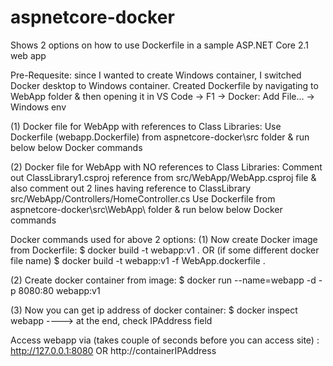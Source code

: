 # aspnetcore-docker
Shows 2 options on how to use Dockerfile in a sample ASP.NET Core 2.1 web app

Pre-Requesite: since I wanted to create Windows container, I switched Docker desktop to Windows container.
Created Dockerfile by navigating to WebApp folder & then opening it in VS Code -> F1 -> Docker: Add File... -> Windows env

(1) Docker file for WebApp with references to Class Libraries:
Use Dockerfile (webapp.Dockerfile) from aspnetcore-docker\src folder & run below below Docker commands

(2) Docker file for WebApp with NO references to Class Libraries:
Comment out ClassLibrary1.csproj reference from src/WebApp/WebApp.csproj file & also comment out 2 lines having reference to ClassLibrary src/WebApp/Controllers/HomeController.cs
Use Dockerfile from aspnetcore-docker\src\WebApp\ folder & run below below Docker commands


Docker commands used for above 2 options: 
(1) Now create Docker image from Dockerfile:
$ docker build -t webapp:v1 .
OR (if some different docker file name)
$ docker build -t webapp:v1 -f WebApp.dockerfile .

(2) Create docker container from image:
$ docker run --name=webapp -d -p 8080:80 webapp:v1

(3) Now you can get ip address of docker container:
$ docker inspect webapp ----> at the end, check IPAddress field

Access webapp via (takes couple of seconds before you can access site) : http://127.0.0.1:8080 OR http://containerIPAddress
